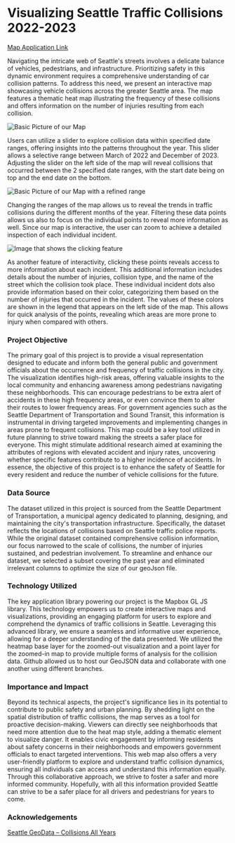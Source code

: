 # Visualizing Seattle Traffic Collisions 2022-2023

[Map Application Link](https://noah-rarick.github.io/seattle-collisions/heatmap.html)

Navigating the intricate web of Seattle's streets involves a delicate balance of vehicles, pedestrians, and infrastructure. Prioritizing safety in this dynamic environment requires a comprehensive understanding of car collision patterns. To address this need, we present an interactive map showcasing vehicle collisions across the greater Seattle area. The map features a thematic heat map illustrating the frequency of these collisions and offers information on the number of injuries resulting from each collision.  

![Basic Picture of our Map](https://github.com/noah-rarick/seattle-collisions/blob/main/img/Map-Overview-2.png)

Users can utilize a slider to explore collision data within specified date ranges, offering insights into the patterns throughout the year. This slider allows a selective range between March of 2022 and December of 2023. Adjusting the slider on the left side of the map will reveal collisions that occurred between the 2 specified date ranges, with the start date being on top and the end date on the bottom.

![Basic Picture of our Map with a refined range](https://github.com/noah-rarick/seattle-collisions/blob/main/img/Map-Overview.png)

Changing the ranges of the map allows us to reveal the trends in traffic collisions during the different months of the year. Filtering these data points allows us also to focus on the individual points to reveal more information as well. Since our map is interactive, the user can zoom to achieve a detailed inspection of each individual incident.

![Image that shows the clicking feature](https://github.com/noah-rarick/seattle-collisions/blob/main/img/click-feature.png)

As another feature of interactivity, clicking these points reveals access to more information about each incident. This additional information includes details about the number of injuries, collision type, and the name of the street which the collision took place. These individual incident dots also provide information based on their color, categorizing them based on the number of injuries that occurred in the incident. The values of these colors are shown in the legend that appears on the left side of the map. This allows for quick analysis of the points, revealing which areas are more prone to injury when compared with others.


### Project Objective
The primary goal of this project is to provide a visual representation designed to educate and inform both the general public and government officials about the occurrence and frequency of traffic collisions in the city. The visualization identifies high-risk areas, offering valuable insights to the local community and enhancing awareness among pedestrians navigating these neighborhoods. This can encourage pedestrians to be extra alert of accidents in these high frequency areas, or even convince them to alter their routes to lower frequency areas. For government agencies such as the Seattle Department of Transportation and Sound Transit, this information is instrumental in driving targeted improvements and implementing changes in areas prone to frequent collisions. This map could be a key tool utilized in future planning to strive toward making the streets a safer place for everyone. This might stimulate additional research aimed at examining the attributes of regions with elevated accident and injury rates, uncovering whether specific features contribute to a higher incidence of accidents. In essence, the objective of this project is to enhance the safety of Seattle for every resident and reduce the number of vehicle collisions for the future.


### Data Source
The dataset utilized in this project is sourced from the Seattle Department of Transportation, a municipal agency dedicated to planning, designing, and maintaining the city's transportation infrastructure. Specifically, the dataset reflects the locations of collisions based on Seattle traffic police reports. While the original dataset contained comprehensive collision information, our focus narrowed to the scale of collisions, the number of injuries sustained, and pedestrian involvement. To streamline and enhance our dataset, we selected a subset covering the past year and eliminated irrelevant columns to optimize the size of our geoJson file.

### Technology Utilized
The key application library powering our project is the Mapbox GL JS library. This technology empowers us to create interactive maps and visualizations, providing an engaging platform for users to explore and comprehend the dynamics of traffic collisions in Seattle. Leveraging this advanced library, we ensure a seamless and informative user experience, allowing for a deeper understanding of the data presented. We utilized the heatmap base layer for the zoomed-out visualization and a point layer for the zoomed-in map to provide multiple forms of analysis for the collision data. Github allowed us to host our GeoJSON data and collaborate with one another using different branches.

### Importance and Impact
Beyond its technical aspects, the project's significance lies in its potential to contribute to public safety and urban planning. By shedding light on the spatial distribution of traffic collisions, the map serves as a tool for proactive decision-making. Viewers can directly see neighborhoods that need more attention due to the heat map style, adding a thematic element to visualize danger. It enables civic engagement by informing residents about safety concerns in their neighborhoods and empowers government officials to enact targeted interventions. This web map also offers a very user-friendly platform to explore and understand traffic collision dynamics, ensuring all individuals can access and understand this information equally. Through this collaborative approach, we strive to foster a safer and more informed community. Hopefully, with all this information provided Seattle can strive to be a safer place for all drivers and pedestrians for years to come.  	


### Acknowledgements

[Seattle GeoData – Collisions All Years](https://data-seattlecitygis.opendata.arcgis.com/datasets/sdot-collisions-all-years-2/explore)
